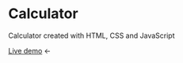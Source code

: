 # Calculator
Calculator created with HTML, CSS and JavaScript

[Live demo](https://dmitrybavelko-98.github.io/Calculator/) &#8592;
